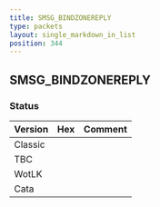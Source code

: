```yaml
---
title: SMSG_BINDZONEREPLY
type: packets
layout: single_markdown_in_list
position: 344
---
```


## SMSG_BINDZONEREPLY

### Status

Version | Hex | Comment
---------- | ---------- | ---------- 
Classic |  |  
TBC |  |  
WotLK |  |  
Cata |  |  

